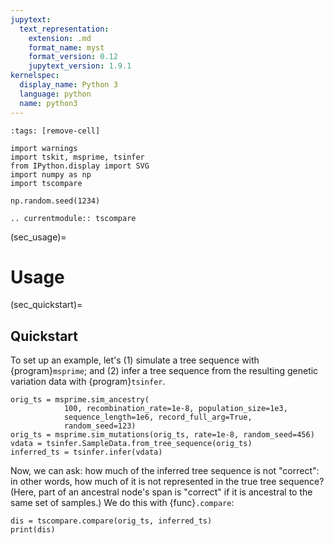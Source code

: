 ```yaml
---
jupytext:
  text_representation:
    extension: .md
    format_name: myst
    format_version: 0.12
    jupytext_version: 1.9.1
kernelspec:
  display_name: Python 3
  language: python
  name: python3
---
```


```{code-cell}
:tags: [remove-cell]

import warnings
import tskit, msprime, tsinfer
from IPython.display import SVG
import numpy as np
import tscompare

np.random.seed(1234)
```

```{eval-rst}
.. currentmodule:: tscompare
```


(sec_usage)=

# Usage

(sec_quickstart)=

## Quickstart

To set up an example, let's (1) simulate a tree sequence with {program}`msprime`; and
(2) infer a tree sequence from the resulting genetic variation data with {program}`tsinfer`.
```{code-cell}
orig_ts = msprime.sim_ancestry(
            100, recombination_rate=1e-8, population_size=1e3,
            sequence_length=1e6, record_full_arg=True,
            random_seed=123)
orig_ts = msprime.sim_mutations(orig_ts, rate=1e-8, random_seed=456)
vdata = tsinfer.SampleData.from_tree_sequence(orig_ts)
inferred_ts = tsinfer.infer(vdata)
```

Now, we can ask: how much of the inferred tree sequence is not "correct":
in other words, how much of it is not represented in the true tree sequence?
(Here, part of an ancestral node's span is "correct" if it is ancestral
to the same set of samples.)
We do this with {func}`.compare`:
```{code-cell}
dis = tscompare.compare(orig_ts, inferred_ts)
print(dis)
```

